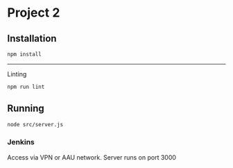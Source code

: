 # Project 2

## Installation

```bash
npm install
```

---

Linting

```bash
npm run lint
```
## Running

```bash
node src/server.js
```

### Jenkins

Access via VPN or AAU network.
Server runs on port 3000
